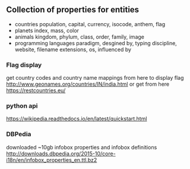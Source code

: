 ## Collection of properties for entities
- countries
    population, capital, currency, isocode, anthem, flag
- planets
    index, mass, color
- animals
    kingdom, phylum, class, order, family, image
- programming languages
    paradigm, desgined by, typing discipline, website, filename extensions, os, influenced by



### Flag display
get country codes and country name mappings from here to display flag
    http://www.geonames.org/countries/IN/india.html
or get from here
    https://restcountries.eu/


### python api
https://wikipedia.readthedocs.io/en/latest/quickstart.html


### DBPedia
downloaded ~10gb infobox properties and infobox definitions
http://downloads.dbpedia.org/2015-10/core-i18n/en/infobox_properties_en.ttl.bz2

